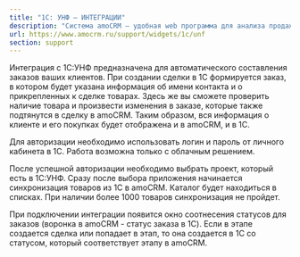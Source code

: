 ```yaml
---
title: "1С: УНФ — ИНТЕГРАЦИИ"
description: "Система amoCRM – удобная web программа для анализа продаж, доступная в режиме online из любой точки мира! Подробности узнавайте по указанным на сайте телефонам в Москве."
url: https://www.amocrm.ru/support/widgets/1c/unf
section: support
---
```


Интеграция с 1С:УНФ предназначена для автоматического составления заказов ваших клиентов. При создании сделки в 1С формируется заказ, в котором будет указана информация об имени контакта и о прикрепленных к сделке товарах. Здесь же вы сможете проверить наличие товара и произвести изменения в заказе, которые также подтянутся в сделку в amoCRM. Таким образом, вся информация о клиенте и его покупках будет отображена и в amoCRM, и в 1С.

Для авторизации необходимо использовать логин и пароль от личного кабинета в 1С. Работа возможна только с облачным решением.

После успешной авторизации необходимо выбрать проект, который есть в 1С:УНФ. Сразу после выбора приложения начинается синхронизация товаров из 1С в amoCRM. Каталог будет находиться в списках. При наличии более 1000 товаров синхронизация не пройдет.

При подключении интеграции появится окно соотнесения статусов для заказов (воронка в amoCRM - статус заказа в 1C). Если в этапе создается сделка или попадает в этап, то она создается в 1С со статусом, который соответствует этапу в amoCRM.
